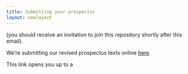 ```yaml
---
title: Submitting your prospectus
layout: newlayout
---
```


(you should receive an invitation to join this repository shortly after this email).


We’re submitting our revised prospectus texts online [here](https://github.com/RevisitingCriticalGIS/Prospectuses/new/master).

This link opens you up to a 
